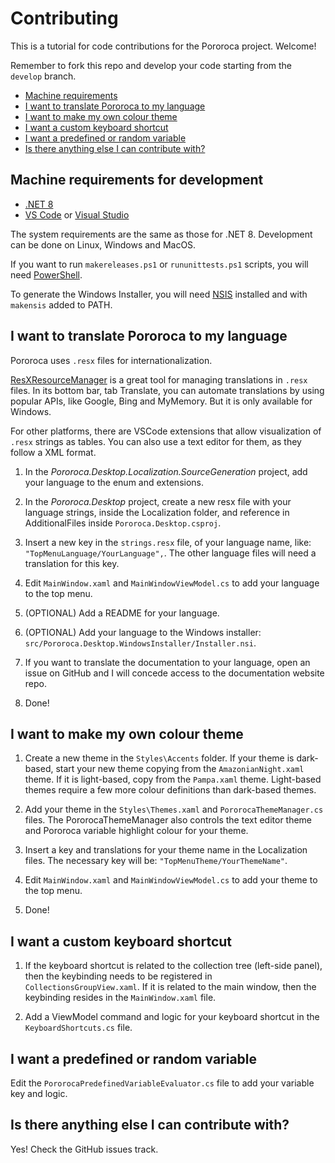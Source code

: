 # Contributing

This is a tutorial for code contributions for the Pororoca project. Welcome!

Remember to fork this repo and develop your code starting from the `develop` branch.

* [Machine requirements](#machine-requirements-for-development)
* [I want to translate Pororoca to my language](#i-want-to-translate-pororoca-to-my-language)
* [I want to make my own colour theme](#i-want-to-make-my-own-colour-theme)
* [I want a custom keyboard shortcut](#i-want-a-custom-keyboard-shortcut)
* [I want a predefined or random variable](#i-want-a-predefined-or-random-variable)
* [Is there anything else I can contribute with?](#is-there-anything-else-i-can-contribute-with)

## Machine requirements for development

* [.NET 8](https://dotnet.microsoft.com)
* [VS Code](https://code.visualstudio.com/) or [Visual Studio](https://visualstudio.microsoft.com/pt-br/)

The system requirements are the same as those for .NET 8. Development can be done on Linux, Windows and MacOS.

If you want to run `makereleases.ps1` or `rununittests.ps1` scripts, you will need [PowerShell](https://github.com/PowerShell/PowerShell).

To generate the Windows Installer, you will need [NSIS](https://nsis.sourceforge.io/Main_Page) installed and with `makensis` added to PATH.

## I want to translate Pororoca to my language

Pororoca uses `.resx` files for internationalization.

[ResXResourceManager](https://github.com/dotnet/ResXResourceManager) is a great tool for managing translations in `.resx` files. In its bottom bar, tab Translate, you can automate translations by using popular APIs, like Google, Bing and MyMemory. But it is only available for Windows.

For other platforms, there are VSCode extensions that allow visualization of `.resx` strings as tables. You can also use a text editor for them, as they follow a XML format.

1) In the *Pororoca.Desktop.Localization.SourceGeneration* project, add your language to the enum and extensions.

2) In the *Pororoca.Desktop* project, create a new resx file with your language strings, inside the Localization folder, and reference in AdditionalFiles inside `Pororoca.Desktop.csproj`.

3) Insert a new key in the `strings.resx` file, of your language name, like: `"TopMenuLanguage/YourLanguage",`. The other language files will need a translation for this key.

4) Edit `MainWindow.xaml` and `MainWindowViewModel.cs` to add your language to the top menu.

5) (OPTIONAL) Add a README for your language.

6) (OPTIONAL) Add your language to the Windows installer: `src/Pororoca.Desktop.WindowsInstaller/Installer.nsi`.

7) If you want to translate the documentation to your language, open an issue on GitHub and I will concede access to the documentation website repo.

6) Done!

## I want to make my own colour theme

1) Create a new theme in the `Styles\Accents` folder. If your theme is dark-based, start your new theme copying from the `AmazonianNight.xaml` theme. If it is light-based, copy from the `Pampa.xaml` theme. Light-based themes require a few more colour definitions than dark-based themes.

2) Add your theme in the `Styles\Themes.xaml` and `PororocaThemeManager.cs` files. The PororocaThemeManager also controls the text editor theme and Pororoca variable highlight colour for your theme.

3) Insert a key and translations for your theme name in the Localization files. The necessary key will be: `"TopMenuTheme/YourThemeName"`.

4) Edit `MainWindow.xaml` and `MainWindowViewModel.cs` to add your theme to the top menu.

5) Done!

## I want a custom keyboard shortcut

1) If the keyboard shortcut is related to the collection tree (left-side panel), then the keybinding needs to be registered in `CollectionsGroupView.xaml`. If it is related to the main window, then the keybinding resides in the `MainWindow.xaml` file.

2) Add a ViewModel command and logic for your keyboard shortcut in the `KeyboardShortcuts.cs` file.

## I want a predefined or random variable

Edit the `PororocaPredefinedVariableEvaluator.cs` file to add your variable key and logic.

## Is there anything else I can contribute with?

Yes! Check the GitHub issues track.